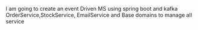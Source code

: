 I am going to create an event Driven MS using spring boot and kafka
OrderService,StockService, EmailService
and Base domains to manage all service
